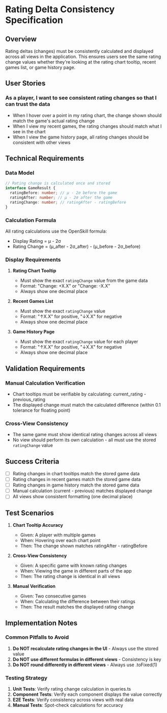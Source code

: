 # Rating Delta Consistency Specification

## Overview

Rating deltas (changes) must be consistently calculated and displayed across all views in the application. This ensures users see the same rating change values whether they're looking at the rating chart tooltip, recent games list, or game history page.

## User Stories

### As a player, I want to see consistent rating changes so that I can trust the data

- When I hover over a point in my rating chart, the change shown should match the game's actual rating change
- When I view my recent games, the rating changes should match what I see in the chart
- When I view the game history page, all rating changes should be consistent with other views

## Technical Requirements

### Data Model

```typescript
// Rating change is calculated once and stored
interface GameResult {
  ratingBefore: number; // μ - 2σ before the game
  ratingAfter: number; // μ - 2σ after the game
  ratingChange: number; // ratingAfter - ratingBefore
}
```

### Calculation Formula

All rating calculations use the OpenSkill formula:

- Display Rating = μ - 2σ
- Rating Change = (μ_after - 2σ_after) - (μ_before - 2σ_before)

### Display Requirements

1. **Rating Chart Tooltip**
   - Must show the exact `ratingChange` value from the game data
   - Format: "Change: +X.X" or "Change: -X.X"
   - Always show one decimal place

2. **Recent Games List**
   - Must show the exact `ratingChange` value
   - Format: "↑X.X" for positive, "↓X.X" for negative
   - Always show one decimal place

3. **Game History Page**
   - Must show the exact `ratingChange` value for each player
   - Format: "↑X.X" for positive, "↓X.X" for negative
   - Always show one decimal place

## Validation Requirements

### Manual Calculation Verification

- Chart tooltips must be verifiable by calculating: current_rating - previous_rating
- The displayed change must match the calculated difference (within 0.1 tolerance for floating point)

### Cross-View Consistency

- The same game must show identical rating changes across all views
- No view should perform its own calculation - all must use the stored `ratingChange` value

## Success Criteria

- [ ] Rating changes in chart tooltips match the stored game data
- [ ] Rating changes in recent games match the stored game data
- [ ] Rating changes in game history match the stored game data
- [ ] Manual calculation (current - previous) matches displayed change
- [ ] All views show consistent formatting (one decimal place)

## Test Scenarios

1. **Chart Tooltip Accuracy**
   - Given: A player with multiple games
   - When: Hovering over each chart point
   - Then: The change shown matches ratingAfter - ratingBefore

2. **Cross-View Consistency**
   - Given: A specific game with known rating changes
   - When: Viewing the game in different parts of the app
   - Then: The rating change is identical in all views

3. **Manual Verification**
   - Given: Two consecutive games
   - When: Calculating the difference between their ratings
   - Then: The result matches the displayed rating change

## Implementation Notes

### Common Pitfalls to Avoid

1. **Do NOT recalculate rating changes in the UI** - Always use the stored value
2. **Do NOT use different formulas in different views** - Consistency is key
3. **Do NOT round differently in different views** - Always use .toFixed(1)

### Testing Strategy

1. **Unit Tests**: Verify rating change calculation in queries.ts
2. **Component Tests**: Verify each component displays the value correctly
3. **E2E Tests**: Verify consistency across views with real data
4. **Manual Tests**: Spot-check calculations for accuracy
